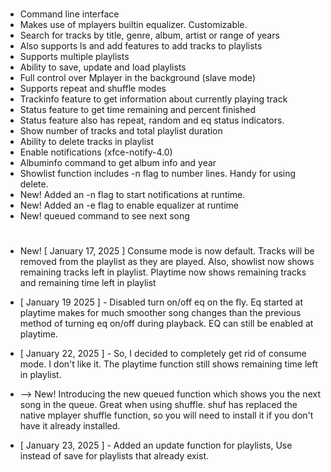 #
* Command line interface<br>
* Makes use of mplayers builtin equalizer. Customizable.
* Search for tracks by title, genre, album, artist or range of years<br>
* Also supports ls and add features to add tracks to playlists<br>
* Supports multiple playlists<br>
* Ability to save, update and load playlists<br>
* Full control over Mplayer in the background (slave mode)<br>
* Supports repeat and shuffle modes<br>
* Trackinfo feature to get information about currently playing track<br>
* Status feature to get time remaining and percent finished<br>
* Status feature also has repeat, random and eq status indicators.<br>
* Show number of tracks and total playlist duration<br>
* Ability to delete tracks in playlist<br>
* Enable notifications (xfce-notify-4.0)
* Albuminfo command to get album info and year<br>
* Showlist function includes -n flag to number lines. Handy for using delete.
* New! Added an -n flag to start notifications at runtime.
* New! Added an -e flag to enable equalizer at runtime
* New! queued command to see next song
#
* New! [ January 17, 2025 ] Consume mode is now default. Tracks will be removed from the playlist as they are played.
Also, showlist now shows remaining tracks left in playlist. Playtime now shows remaining tracks and remaining time left in playlist

* [ January 19 2025 ] - Disabled turn on/off eq on the fly. Eq started at playtime makes for much smoother song changes than the previous method of turning eq on/off during playback. EQ can still be enabled at playtime.
* [ January 22, 2025 ] - So, I decided to completely get rid of consume mode. I don't like it. The playtime function still shows remaining time left in playlist.
* --> New! Introducing the new queued function which shows you the next song in the queue. Great when using shuffle. shuf has replaced the native mplayer shuffle function, so you will need to install it if you don't have it already installed.
* [ January 23, 2025 ] - Added an update function for playlists, Use instead of save for playlists that already exist.
#
